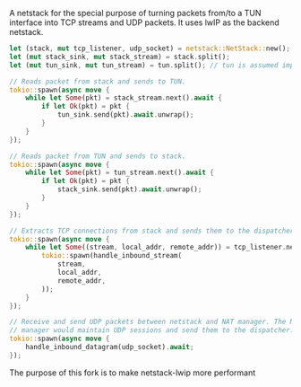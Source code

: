 A netstack for the special purpose of turning packets from/to a TUN interface into TCP streams and UDP packets. It uses lwIP as the backend netstack.

```rust
let (stack, mut tcp_listener, udp_socket) = netstack::NetStack::new();
let (mut stack_sink, mut stack_stream) = stack.split();
let (mut tun_sink, mut tun_stream) = tun.split(); // tun is assumed implementing `Stream` and `Sink`

// Reads packet from stack and sends to TUN.
tokio::spawn(async move {
    while let Some(pkt) = stack_stream.next().await {
        if let Ok(pkt) = pkt {
            tun_sink.send(pkt).await.unwrap();
        }
    }
});

// Reads packet from TUN and sends to stack.
tokio::spawn(async move {
    while let Some(pkt) = tun_stream.next().await {
        if let Ok(pkt) = pkt {
            stack_sink.send(pkt).await.unwrap();
        }
    }
});

// Extracts TCP connections from stack and sends them to the dispatcher.
tokio::spawn(async move {
    while let Some((stream, local_addr, remote_addr)) = tcp_listener.next().await {
        tokio::spawn(handle_inbound_stream(
            stream,
            local_addr,
            remote_addr,
        ));
    }
});

// Receive and send UDP packets between netstack and NAT manager. The NAT
// manager would maintain UDP sessions and send them to the dispatcher.
tokio::spawn(async move {
    handle_inbound_datagram(udp_socket).await;
});
```
The purpose of this fork is to make netstack-lwip more performant

